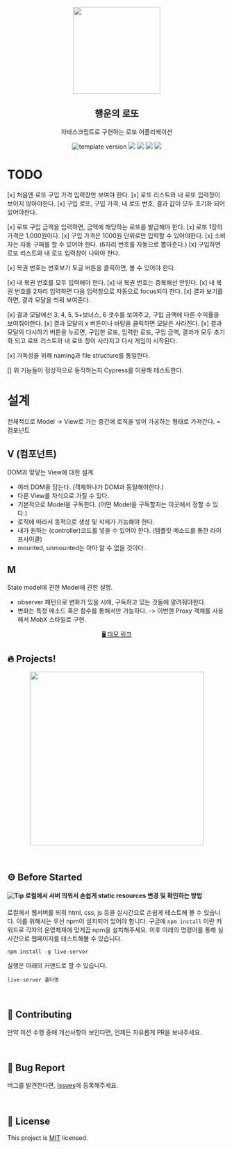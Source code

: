 <p align="middle" >
  <img width="200px;" src="./src/images/lotto_ball.png"/>
</p>
<h2 align="middle">행운의 로또</h2>
<p align="middle">자바스크립트로 구현하는 로또 어플리케이션</p>
<p align="middle">
  <img src="https://img.shields.io/badge/version-1.0.0-blue?style=flat-square" alt="template version"/>
  <img src="https://img.shields.io/badge/language-html-red.svg?style=flat-square"/>
  <img src="https://img.shields.io/badge/language-css-blue.svg?style=flat-square"/>
  <img src="https://img.shields.io/badge/language-js-yellow.svg?style=flat-square"/>
  <img src="https://img.shields.io/badge/license-MIT-brightgreen.svg?style=flat-square"/>
</p>

# TODO

[x] 처음엔 로또 구입 가격 입력창만 보여야 한다.
[x] 로또 리스트와 내 로또 입력창이 보이지 않아야한다.
[x] 구입 로또, 구입 가격, 내 로또 번호, 결과 값이 모두 초기화 되어 있어야한다.

[x] 로또 구입 금액을 입력하면, 금액에 해당하는 로또를 발급해야 한다.
[x] 로또 1장의 가격은 1,000원이다.
[x] 구입 가격은 1000원 단위로만 입력할 수 있어야한다.
[x] 소비자는 자동 구매를 할 수 있어야 한다. (6자리 번호를 자동으로 뽑아준다.)
[x] 구입하면 로또 리스트와 내 로또 입력창이 나와야 한다.

[x] 복권 번호는 번호보기 토글 버튼을 클릭하면, 볼 수 있어야 한다.

[x] 내 복권 번호를 모두 입력해야 한다.
[x] 내 복권 번호는 중복해선 안된다.
[x] 내 복권 번호를 2자리 입력하면 다음 입력창으로 자동으로 focus되야 한다.
[x] 결과 보기를 하면, 결과 모달을 띄워 보여준다.

[x] 결과 모달에선 3, 4, 5, 5+보너스, 6 갯수를 보여주고, 구입 금액에 다른 수익률을 보여줘야한다.
[x] 결과 모달의 x 버튼이나 바탕을 클릭하면 모달은 사라진다.
[x] 결과 모달의 다시하기 버튼을 누르면, 구입한 로또, 입력한 로또, 구입 금액, 결과가 모두 초기화 되고 로또 리스트와 내 로또 창이 사라지고 다시 게임이 시작된다.

[x] 가독성을 위해 naming과 file structure를 통일한다.

[] 위 기능들이 정상적으로 동작하는지 Cypress를 이용해 테스트한다.

# 설계

전체적으로 Model -> View로 가는 중간에 로직을 넣어 가공하는 형태로 가져간다. = 컴포넌트

## V (컴포넌트)

DOM과 맞닿는 View에 대한 설계.

- 여러 DOM을 담는다. (객체하나가 DOM과 동일해야한다.)
- 다른 View를 자식으로 가질 수 있다.
- 기본적으로 Model을 구독한다. (어떤 Model을 구독할지는 이곳에서 정할 수 있다.)
- 로직에 따라서 동적으로 생성 및 삭제가 가능해야 한다.
- 내가 원하는 (controller)코드를 넣을 수 있어야 한다. (템플릿 메소드를 통한 라이프사이클)
- mounted, unmounted는 아마 알 수 없을 것이다.

## M

State model에 관한 Model에 관한 설명.

- observer 패턴으로 변화가 있을 시에, 구독하고 있는 것들에 알려줘야한다.
- 변화는 특정 메소드 혹은 함수를 통해서만 가능하다. -> 이번엔 Proxy 객체를 사용해서 MobX 스타일로 구현.

<p align="middle">
  <a href="https://next-step.github.io/js-lotto">🖥️ 데모 링크</a>
</p>

## 🔥 Projects!

<p align="middle">
  <img width="400" src="./src/images/lotto_ui.png">
</p>

<br>

## ⚙️ Before Started

#### <img alt="Tip" src="https://img.shields.io/static/v1.svg?label=&message=Tip&style=flat-square&color=673ab8"> 로컬에서 서버 띄워서 손쉽게 static resources 변경 및 확인하는 방법

로컬에서 웹서버를 띄워 html, css, js 등을 실시간으로 손쉽게 테스트해 볼 수 있습니다. 이를 위해서는 우선 npm이 설치되어 있어야 합니다. 구글에 `npm install` 이란 키워드로 각자의 운영체제에 맞게끔 npm을 설치해주세요. 이후 아래의 명령어를 통해 실시간으로 웹페이지를 테스트해볼 수 있습니다.

```
npm install -g live-server
```

실행은 아래의 커맨드로 할 수 있습니다.

```
live-server 폴더명
```

<br/>

## 👏 Contributing

만약 미션 수행 중에 개선사항이 보인다면, 언제든 자유롭게 PR을 보내주세요.

<br/>

## 🐞 Bug Report

버그를 발견한다면, [Issues](https://github.com/next-step/js-lotto/issues)에 등록해주세요.

<br/>

## 📝 License

This project is [MIT](https://github.com/next-step/js-lotto/blob/main/LICENSE) licensed.
